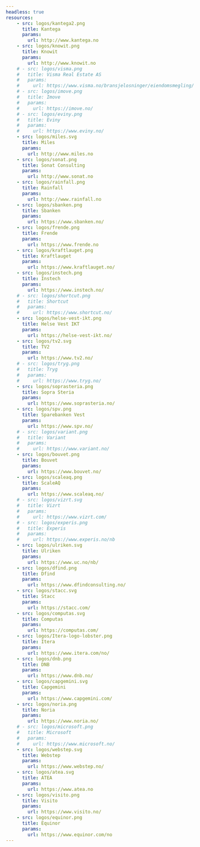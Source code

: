 ```yaml
---
headless: true
resources:
    - src: logos/kantega2.png
      title: Kantega
      params:
        url: http://www.kantega.no
    - src: logos/knowit.png
      title: Knowit
      params:
        url: http://www.knowit.no
    # - src: logos/visma.png
    #   title: Visma Real Estate AS
    #   params:
    #     url: https://www.visma.no/bransjelosninger/eiendomsmegling/
    # - src: logos/imove.png
    #   title: Imove
    #   params:
    #     url: https://imove.no/
    # - src: logos/eviny.png
    #   title: Eviny
    #   params:
    #     url: https://www.eviny.no/
    - src: logos/miles.svg
      title: Miles
      params:
        url: http://www.miles.no
    - src: logos/sonat.png
      title: Sonat Consulting
      params:
        url: http://www.sonat.no
    - src: logos/rainfall.png
      title: Rainfall
      params:
        url: http://www.rainfall.no
    - src: logos/sbanken.png
      title: Sbanken
      params:
        url: https://www.sbanken.no/
    - src: logos/frende.png
      title: Frende
      params:
        url: https://www.frende.no
    - src: logos/kraftlauget.png
      title: Kraftlauget
      params:
        url: https://www.kraftlauget.no/
    - src: logos/instech.png
      title: Instech
      params:
        url: https://www.instech.no/
    # - src: logos/shortcut.png
    #   title: Shortcut
    #   params:
    #     url: https://www.shortcut.no/
    - src: logos/helse-vest-ikt.png
      title: Helse Vest IKT
      params:
        url: https://helse-vest-ikt.no/
    - src: logos/tv2.svg
      title: TV2
      params:
        url: https://www.tv2.no/
    # - src: logos/tryg.png
    #   title: Tryg
    #   params:
    #     url: https://www.tryg.no/
    - src: logos/soprasteria.png
      title: Sopra Steria
      params:
        url: https://www.soprasteria.no/
    - src: logos/spv.png
      title: Sparebanken Vest
      params:
        url: https://www.spv.no/
    # - src: logos/variant.png
    #   title: Variant
    #   params:
    #     url: https://www.variant.no/
    - src: logos/bouvet.png
      title: Bouvet
      params:
        url: https://www.bouvet.no/
    - src: logos/scaleaq.png
      title: ScaleAQ
      params:
        url: https://www.scaleaq.no/
    # - src: logos/vizrt.svg
    #   title: Vizrt
    #   params:
    #     url: https://www.vizrt.com/
    # - src: logos/experis.png
    #   title: Experis
    #   params:
    #     url: https://www.experis.no/nb
    - src: logos/ulriken.svg
      title: Ulriken
      params:
        url: https://www.uc.no/nb/
    - src: logos/dfind.png
      title: Dfind
      params:
        url: https://www.dfindconsulting.no/
    - src: logos/stacc.svg
      title: Stacc
      params:
        url: https://stacc.com/
    - src: logos/computas.svg
      title: Computas
      params:
        url: https://computas.com/
    - src: logos/Itera-logo-lobster.png
      title: Itera
      params:
        url: https://www.itera.com/no/
    - src: logos/dnb.png
      title: DNB
      params:
        url: https://www.dnb.no/
    - src: logos/capgemini.svg
      title: Capgemini
      params:
        url: https://www.capgemini.com/
    - src: logos/noria.png
      title: Noria
      params:
        url: https://www.noria.no/
    # - src: logos/microsoft.png
    #   title: Microsoft
    #   params:
    #     url: https://www.microsoft.no/
    - src: logos/webstep.svg
      title: Webstep
      params:
        url: https://www.webstep.no/
    - src: logos/atea.svg
      title: ATEA
      params:
        url: https://www.atea.no
    - src: logos/visito.png
      title: Visito
      params:
        url: https://www.visito.no/
    - src: logos/equinor.png
      title: Equinor
      params:
        url: https://www.equinor.com/no
---
```

